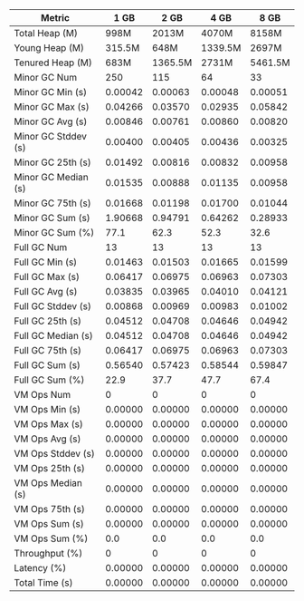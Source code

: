 | Metric | 1 GB | 2 GB | 4 GB | 8 GB |
|------|----|----|----|----|
| Total Heap (M) | 998M | 2013M | 4070M | 8158M |
| Young Heap (M) | 315.5M | 648M | 1339.5M | 2697M |
| Tenured Heap (M) | 683M | 1365.5M | 2731M | 5461.5M |
| Minor GC Num | 250 | 115 | 64 | 33 |
| Minor GC Min (s) | 0.00042 | 0.00063 | 0.00048 | 0.00051 |
| Minor GC Max (s) | 0.04266 | 0.03570 | 0.02935 | 0.05842 |
| Minor GC Avg (s) | 0.00846 | 0.00761 | 0.00860 | 0.00820 |
| Minor GC Stddev (s) | 0.00400 | 0.00405 | 0.00436 | 0.00325 |
| Minor GC 25th (s) | 0.01492 | 0.00816 | 0.00832 | 0.00958 |
| Minor GC Median (s) | 0.01535 | 0.00888 | 0.01135 | 0.00958 |
| Minor GC 75th (s) | 0.01668 | 0.01198 | 0.01700 | 0.01044 |
| Minor GC Sum (s) | 1.90668 | 0.94791 | 0.64262 | 0.28933 |
| Minor GC Sum (%) | 77.1 | 62.3 | 52.3 | 32.6 |
| Full GC Num | 13 | 13 | 13 | 13 |
| Full GC Min (s) | 0.01463 | 0.01503 | 0.01665 | 0.01599 |
| Full GC Max (s) | 0.06417 | 0.06975 | 0.06963 | 0.07303 |
| Full GC Avg (s) | 0.03835 | 0.03965 | 0.04010 | 0.04121 |
| Full GC Stddev (s) | 0.00868 | 0.00969 | 0.00983 | 0.01002 |
| Full GC 25th (s) | 0.04512 | 0.04708 | 0.04646 | 0.04942 |
| Full GC Median (s) | 0.04512 | 0.04708 | 0.04646 | 0.04942 |
| Full GC 75th (s) | 0.06417 | 0.06975 | 0.06963 | 0.07303 |
| Full GC Sum (s) | 0.56540 | 0.57423 | 0.58544 | 0.59847 |
| Full GC Sum (%) | 22.9 | 37.7 | 47.7 | 67.4 |
| VM Ops Num | 0 | 0 | 0 | 0 |
| VM Ops Min (s) | 0.00000 | 0.00000 | 0.00000 | 0.00000 |
| VM Ops Max (s) | 0.00000 | 0.00000 | 0.00000 | 0.00000 |
| VM Ops Avg (s) | 0.00000 | 0.00000 | 0.00000 | 0.00000 |
| VM Ops Stddev (s) | 0.00000 | 0.00000 | 0.00000 | 0.00000 |
| VM Ops 25th (s) | 0.00000 | 0.00000 | 0.00000 | 0.00000 |
| VM Ops Median (s) | 0.00000 | 0.00000 | 0.00000 | 0.00000 |
| VM Ops 75th (s) | 0.00000 | 0.00000 | 0.00000 | 0.00000 |
| VM Ops Sum (s) | 0.00000 | 0.00000 | 0.00000 | 0.00000 |
| VM Ops Sum (%) | 0.0 | 0.0 | 0.0 | 0.0 |
| Throughput (%) | 0 | 0 | 0 | 0 |
| Latency (%) | 0.00000 | 0.00000 | 0.00000 | 0.00000 |
| Total Time (s) | 0.00000 | 0.00000 | 0.00000 | 0.00000 |
